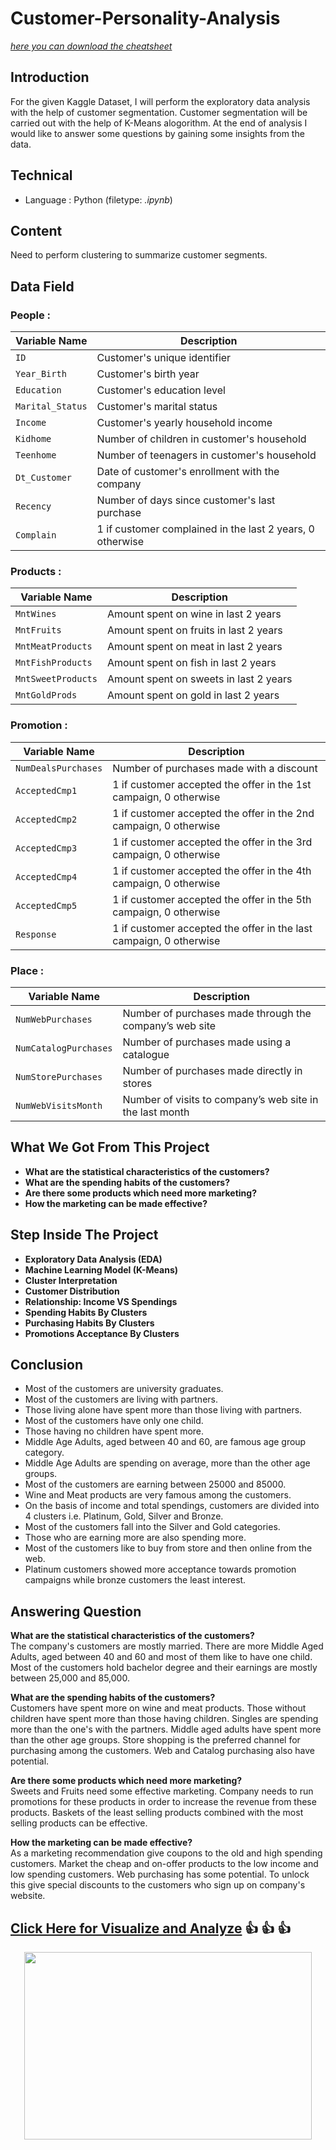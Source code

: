 # Customer-Personality-Analysis
 
[*here you can download the cheatsheet*](https://www.kaggle.com/imakash3011/customer-personality-analysis)

## Introduction
For the given Kaggle Dataset, I will perform the exploratory data analysis with the help of customer segmentation. Customer segmentation will be carried out with the help of K-Means alogorithm. At the end of analysis I would like to answer some questions by gaining some insights from the data.  

## Technical 
- Language : Python (filetype: *.ipynb*)  

## Content 
Need to perform clustering to summarize customer segments.

## Data Field
### People :

| Variable Name | Description |
| --- | --- |
| `ID` | Customer's unique identifier |
| `Year_Birth` | Customer's birth year |
| `Education` | Customer's education level |
| `Marital_Status` | Customer's marital status |
| `Income` | Customer's yearly household income |
| `Kidhome` | Number of children in customer's household |
| `Teenhome` | Number of teenagers in customer's household |
| `Dt_Customer` | Date of customer's enrollment with the company |
| `Recency` | Number of days since customer's last purchase |
| `Complain` | 1 if customer complained in the last 2 years, 0 otherwise |

### Products :

| Variable Name | Description |
| --- | --- |
| `MntWines` | Amount spent on wine in last 2 years |
| `MntFruits` | Amount spent on fruits in last 2 years |
| `MntMeatProducts` | Amount spent on meat in last 2 years |
| `MntFishProducts` | Amount spent on fish in last 2 years |
| `MntSweetProducts` | Amount spent on sweets in last 2 years |
| `MntGoldProds` | Amount spent on gold in last 2 years |

### Promotion :

| Variable Name | Description |
| --- | --- |
| `NumDealsPurchases` | Number of purchases made with a discount |
| `AcceptedCmp1` | 1 if customer accepted the offer in the 1st campaign, 0 otherwise |
| `AcceptedCmp2` | 1 if customer accepted the offer in the 2nd campaign, 0 otherwise |
| `AcceptedCmp3` | 1 if customer accepted the offer in the 3rd campaign, 0 otherwise |
| `AcceptedCmp4` | 1 if customer accepted the offer in the 4th campaign, 0 otherwise |
| `AcceptedCmp5` | 1 if customer accepted the offer in the 5th campaign, 0 otherwise |
| `Response` | 1 if customer accepted the offer in the last campaign, 0 otherwise |

### Place :

| Variable Name | Description |
| --- | --- |
| `NumWebPurchases` | Number of purchases made through the company’s web site |
| `NumCatalogPurchases` | Number of purchases made using a catalogue |
| `NumStorePurchases` | Number of purchases made directly in stores |
| `NumWebVisitsMonth` | Number of visits to company’s web site in the last month |

## What We Got From This Project
- **What are the statistical characteristics of the customers?**
- **What are the spending habits of the customers?**
- **Are there some products which need more marketing?**
- **How the marketing can be made effective?**
  
## Step Inside The Project
- **Exploratory Data Analysis (EDA)**
- **Machine Learning Model (K-Means)**
- **Cluster Interpretation**
- **Customer Distribution**
- **Relationship: Income VS Spendings**
- **Spending Habits By Clusters**
- **Purchasing Habits By Clusters**
- **Promotions Acceptance By Clusters**

## Conclusion
- Most of the customers are university graduates.
- Most of the customers are living with partners. 
- Those living alone have spent more than those living with partners.
- Most of the customers have only one child.
- Those having no children have spent more.
- Middle Age Adults, aged between 40 and 60, are famous age group category.
- Middle Age Adults are spending on average, more than the other age groups.
- Most of the customers are earning between 25000 and 85000.
- Wine and Meat products are very famous among the customers.
- On the basis of income and total spendings, customers are divided into 4 clusters i.e. Platinum, Gold, Silver and Bronze.
- Most of the customers fall into the Silver and Gold categories.
- Those who are earning more are also spending more.
- Most of the customers like to buy from store and then online from the web.
- Platinum customers showed more acceptance towards promotion campaigns while bronze customers the least interest.

## Answering Question
**What are the statistical characteristics of the customers?**<br>
The company's customers are mostly married. There are more Middle Aged Adults, aged between 40 and 60 and most of them like to have one child. Most of the customers hold   bachelor degree and their earnings are mostly between 25,000 and 85,000.<br>

**What are the spending habits of the customers?** <br>
Customers have spent more on wine and meat products. Those without children have spent more than those having children. Singles are spending more than the one's with the      partners. Middle aged adults have spent more than the other age groups. Store shopping is the preferred channel for purchasing among the customers. Web and Catalog            purchasing also have potential.<br>

**Are there some products which need more marketing?**<br>
Sweets and Fruits need some effective marketing. Company needs to run promotions for these products in order to increase the revenue from these products. Baskets of the      least selling products combined with the most selling products can be effective.<br>

**How the marketing can be made effective?**<br>
As a marketing recommendation give coupons to the old and high spending customers. Market the cheap and on-offer products to the low income and low spending customers. Web   purchasing has some potential. To unlock this give special discounts to the customers who sign up on company's website.<br>

## [Click Here  for Visualize and Analyze](https://arienugroho050396.github.io/project11.html) :thumbsup: :thumbsup: :thumbsup:
<p align="center">
  <img width="460" height="300" src="https://www.icegif.com/wp-content/uploads/icegif-1436.gif">
</p>

  
 
 
